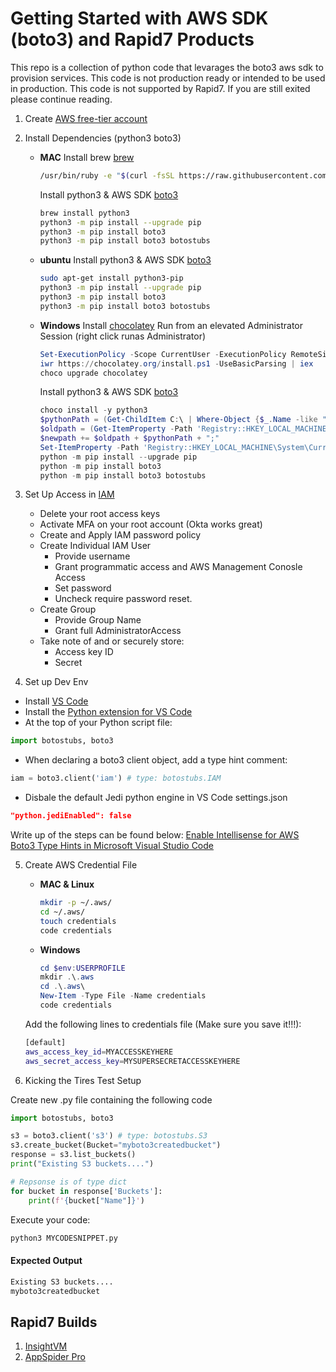 # Getting Started with AWS SDK (boto3) and Rapid7 Products
This repo is a collection of python code that levarages the boto3 aws sdk to provision services. This code is not production ready or intended to be used in production. This code is not supported by Rapid7. If you are still exited please continue reading.

1. Create [AWS free-tier account](https://aws.amazon.com/free/?all-free-tier.sort-by=item.additionalFields.SortRank&all-free-tier.sort-order=asc) 

2. Install Dependencies (python3 boto3)
    * **MAC**
        Install brew [brew](https://brew.sh/)
        ```bash
        /usr/bin/ruby -e "$(curl -fsSL https://raw.githubusercontent.com/Homebrew/install/master/install)"
        ```
        Install python3 & AWS SDK [boto3](https://boto3.amazonaws.com/v1/documentation/api/latest/guide/quickstart.html)
        ```bash
        brew install python3
        python3 -m pip install --upgrade pip
        python3 -m pip install boto3
        python3 -m pip install boto3 botostubs
        ```
    * **ubuntu**
        Install python3 & AWS SDK [boto3](https://boto3.amazonaws.com/v1/documentation/api/latest/guide/quickstart.html)
        ```bash
        sudo apt-get install python3-pip
        python3 -m pip install --upgrade pip
        python3 -m pip install boto3
        python3 -m pip install boto3 botostubs
        ```
    * **Windows**
        Install [chocolatey](https://chocolatey.org)
        Run from an elevated Administrator Session (right click runas Administrator)
        ```powershell
        Set-ExecutionPolicy -Scope CurrentUser -ExecutionPolicy RemoteSigned -Confirm:$false -Force
        iwr https://chocolatey.org/install.ps1 -UseBasicParsing | iex
        choco upgrade chocolatey
        ```
        Install python3 & AWS SDK [boto3](https://boto3.amazonaws.com/v1/documentation/api/latest/guide/quickstart.html)
        ```powershell
        choco install -y python3
        $pythonPath = (Get-ChildItem C:\ | Where-Object {$_.Name -like "*python3*"}).FullName
        $oldpath = (Get-ItemProperty -Path 'Registry::HKEY_LOCAL_MACHINE\System\CurrentControlSet\Control\Session Manager\Environment' -Name PATH).path
        $newpath += $oldpath + $pythonPath + ";"
        Set-ItemProperty -Path 'Registry::HKEY_LOCAL_MACHINE\System\CurrentControlSet\Control\Session Manager\Environment' -Name PATH -Value $newPath
        python -m pip install --upgrade pip
        python -m pip install boto3
        python -m pip install boto3 botostubs
        ```

3. Set Up Access in [IAM](https://console.aws.amazon.com/iam/)
    - Delete your root access keys
    - Activate MFA on your root account (Okta works great)
    - Create and Apply IAM password policy
    - Create Individual IAM User
        - Provide username 
        - Grant programmatic access and AWS Management Conosle Access
        - Set password
        - Uncheck require password reset.
    - Create Group
        - Provide Group Name
        - Grant full AdministratorAccess 
    - Take note of and or securely store:
        - Access key ID
        - Secret

4. Set up Dev Env
- Install [VS Code](https://code.visualstudio.com/)
- Install the [Python extension for VS Code](https://marketplace.visualstudio.com/items?itemName=ms-python.python)
- At the top of your Python script file: 
```python
import botostubs, boto3
```
- When declaring a boto3 client object, add a type hint comment: 
```python
iam = boto3.client('iam') # type: botostubs.IAM
```
- Disbale the default Jedi python engine in VS Code settings.json
```json
"python.jediEnabled": false
```

Write up of the steps can be found below:
[Enable Intellisense for AWS Boto3 Type Hints in Microsoft Visual Studio Code](https://trevorsullivan.net/2019/06/11/intellisense-microsoft-vscode-aws-boto3-python/)

5. Create AWS Credential File
    * **MAC & Linux**
        ```bash
        mkdir -p ~/.aws/ 
        cd ~/.aws/ 
        touch credentials
        code credentials
        ```
    * **Windows**
        ```powershell
        cd $env:USERPROFILE
        mkdir .\.aws  
        cd .\.aws\
        New-Item -Type File -Name credentials 
        code credentials
        ```
    Add the following lines to credentials file (Make sure you save it!!!):
    ```bash
    [default]
    aws_access_key_id=MYACCESSKEYHERE
    aws_secret_access_key=MYSUPERSECRETACCESSKEYHERE
    ```

6. Kicking the Tires Test Setup

Create new .py file containing the following code
```python
import botostubs, boto3

s3 = boto3.client('s3') # type: botostubs.S3
s3.create_bucket(Bucket="myboto3createdbucket")
response = s3.list_buckets()
print("Existing S3 buckets....")

# Repsonse is of type dict
for bucket in response['Buckets']:
    print(f'{bucket["Name"]}')
```
Execute your code:
```bash
python3 MYCODESNIPPET.py
```
#### Expected Output
```bash
Existing S3 buckets....
myboto3createdbucket
```

## Rapid7 Builds 
1. [InsightVM](./InsightVM)
2. [AppSpider Pro](./AppSpiderPro)